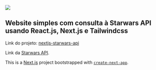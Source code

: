 ![](https://www.diegokoscky.com.br/imgs/externos/nextjs-starwars-api.png)

## Website simples com consulta à Starwars API usando React.js, Next.js e Tailwindcss

Link do projeto: [nextjs-starwars-api](https://nextjs-starwars-api.vercel.app/)

Link da [Starwars API](https://swapi.dev/).

This is a [Next.js](https://nextjs.org/) project bootstrapped with [`create-next-app`](https://github.com/vercel/next.js/tree/canary/packages/create-next-app).